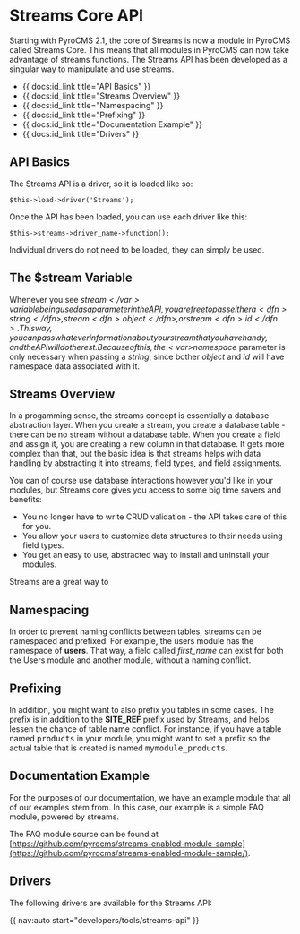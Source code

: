# Streams Core API

Starting with PyroCMS 2.1, the core of Streams is now a module in PyroCMS called Streams Core. This means that all modules in PyroCMS can now take advantage of streams functions. The Streams API has been developed as a singular way to manipulate and use streams.

* {{ docs:id_link title="API Basics" }}
* {{ docs:id_link title="Streams Overview" }}
* {{ docs:id_link title="Namespacing" }}
* {{ docs:id_link title="Prefixing" }}
* {{ docs:id_link title="Documentation Example" }}
* {{ docs:id_link title="Drivers" }}

</div>
<div class="doc_content">

## API Basics

The Streams API is a driver, so it is loaded like so:

	$this->load->driver('Streams');
	
Once the API has been loaded, you can use each driver like this:

	$this->streams->driver_name->function();

Individual drivers do not need to be loaded, they can simply be used.

## The $stream Variable

Whenever you see <var>$stream</var> variable being used as a parameter in the API, you are free to pass either a <dfn>string</dfn>, stream <dfn>object</dfn>, or stream <dfn>id</dfn>. This way, you can pass whatever information about your stream that you have handy, and the API will do the rest. Because of this, the <var>$namespace</var> parameter is only necessary when passing a <dfn>string</dfn>, since bother <dfn>object</dfn> and <dfn>id</dfn> will have namespace data associated with it.

## Streams Overview

In a progamming sense, the streams concept is essentially a database abstraction layer. When you create a stream, you create a database table - there can be no stream without a database table. When you create a field and assign it, you are creating a new column in that database. It gets more complex than that, but the basic idea is that streams helps with data handling by abstracting it into streams, field types, and field assignments.

You can of course use database interactions however you'd like in your modules, but Streams core gives you access to some big time savers and benefits:

* You no longer have to write CRUD validation - the API takes care of this for you.
* You allow your users to customize data structures to their needs using field types.
* You get an easy to use, abstracted way to install and uninstall your modules.

Streams are a great way to 

## Namespacing

In order to prevent naming conflicts between tables, streams can be namespaced and prefixed. For example, the users module has the namespace of **users**. That way, a field called _first\_name_ can exist for both the Users module and another module, without a naming conflict.

## Prefixing

In addition, you might want to also prefix you tables in some cases. The prefix is in addition to the **SITE\_REF** prefix used by Streams, and helps lessen the chance of table name conflict. For instance, if you have a table named <samp>products</samp> in your module, you might want to set a prefix so the actual table that is created is named <samp>mymodule_products</samp>.

## Documentation Example

For the purposes of our documentation, we have an example module that all of our examples stem from. In this case, our example is a simple FAQ module, powered by streams.

The FAQ module source can be found at [https://github.com/pyrocms/streams-enabled-module-sample](https://github.com/pyrocms/streams-enabled-module-sample/).

## Drivers

The following drivers are available for the Streams API:

{{ nav:auto start="developers/tools/streams-api" }}
